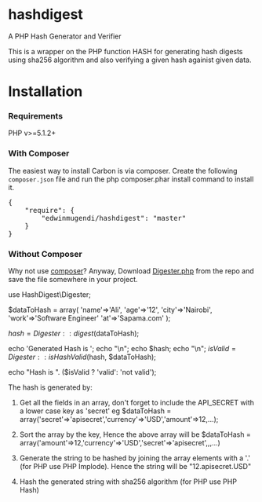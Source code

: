 hashdigest
==========

A PHP Hash Generator and Verifier

This is a wrapper on the PHP function HASH for generating hash digests using sha256 algorithm and also verifying a given hash againist given data.

<h1>Installation</h1>
<h3>Requirements</h3>
PHP v>=5.1.2+
<h3>With Composer</h3>
The easiest way to install Carbon is via composer. Create the following <code>composer.json</code> file and run the php composer.phar install command to install it.
<div class="highlight highlight-json">
<pre><span class="p">{</span>
    <span class="nt">"require"</span><span class="p">:</span> <span class="p">{</span>
        <span class="nt">"edwinmugendi/hashdigest"</span><span class="p">:</span> <span class="s2">"master"</span>
    <span class="p">}</span>
<span class="p">}</span>
</pre>
</div>
<h3>Without Composer</h3>
<p>Why not use <a href="http://getcomposer.org/">composer</a>? Anyway, Download <a href="https://github.com/edwinmugendi/hashdigest/blob/master/src/HashDigest/Digester.php">Digester.php</a> from the repo and save the file somewhere in your project.</p>
<div class="highlight highlight-php">
<prev>
<?php
require 'path/to/Digester.php';

use HashDigest\Digester;

$dataToHash = array(
    'name'=>'Ali',
    'age'=>'12',
    'city'=>'Nairobi',
    'work'=>'Software Engineer'
    'at'=>'Sapama.com'
);

$hash = Digester::digest($dataToHash);

echo 'Generated Hash is ';
echo "\n";
echo $hash;
echo "\n";
$isValid = Digester::isHashValid($hash, $dataToHash);

echo "Hash is ". ($isValid ? 'valid': 'not valid');
</prev>
</div>

The hash is generated by:

1. Get all the fields in an array, don't forget to include the API_SECRET with a lower case key as 'secret' eg $dataToHash = array('secret'=>'apisecret','currency'=>'USD','amount'=>12,...);

2. Sort the array by the key, Hence the above array will be $dataToHash = array('amount'=>12,'currency'=>'USD','secret'=>'apisecret',,,...)

3. Generate the string to be hashed by joining the array elements with a '.' (for PHP use PHP Implode). Hence the string will be "12.apisecret.USD"

4. Hash the generated string with sha256 algorithm (for PHP use PHP Hash)
